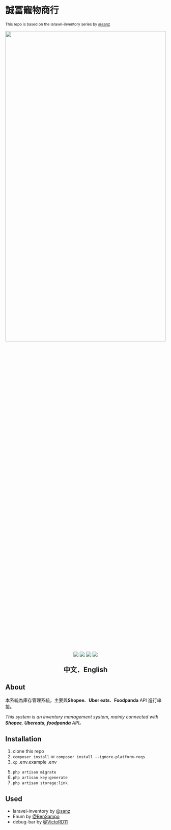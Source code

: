 # 誠冨寵物商行
<small>This repo is based on the laravel-inventory series by <a href="https://github.com/sanz">@sanz</a></small>


<center>
<img src="https://imgur.com/LfwucBc.jpg" width="100%" height="50%" />
</center>

<center>
<div style="float:none;clear:both;display:inline">
    <img src="https://img.shields.io/static/v1?label=build&message=Laravel&color=red">
</div>
<div style="float:none;clear:both;display:inline">
    <img src="https://img.shields.io/static/v1?label=php&message=8&color=blue">
</div>
<div style="float:none;clear:both;display:inline">
    <img src="https://img.shields.io/static/v1?label=download&message=150MB&color=inactive">
</div>
<div style="float:none;clear:both;display:inline">
    <img src="https://img.shields.io/static/v1?label=license&message=MIT&color=sccess">
</div>






<h2 style="margin-top:1.3rem">中文．English</h4>

</center>



## About

本系統為庫存管理系統，主要與**Shopee**、**Uber eats**、**Foodpanda** API 進行串接。

<i>This system is an inventory management system, mainly connected with **Shopee**, **Ubereats**, **foodpanda** API。
</i>

## Installation
1. clone this repo 
2. ```composer install``` or ```composer install --ignore-platform-reqs```
3. ```cp``` .env.example .env
<!-- 4. ```barryvdh/laravel-debugbar:^2.1 ``` -->
5. ```php artisan migrate```
6. ```php artisan key:generate```
7. ```php artisan storage:link```


## Used
* laravel-inventory by <a href="https://github.com/sanz">@sanz</a>
* Enum by  <a href="https://github.com/BenSampo/laravel-enum">@BenSampo</a>
* debug-bar by <a href="https://github.com/barryvdh/laravel-debugbar">@VictoRD11</a>
